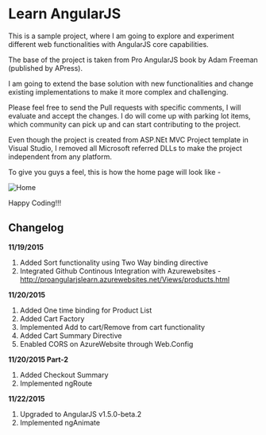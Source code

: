 # Learn AngularJS

This is a sample project, where I am going to explore and experiment different web functionalities with AngularJS core capabilities.

The base of the project is taken from Pro AngularJS book by Adam Freeman (published by APress).

I am going to extend the base solution with new functionalities and change existing implementations to make it more complex and challenging.

Please feel free to send the Pull requests with specific comments, I will evaluate and accept the changes. I do will come up with parking lot items, which community can pick up and can start contributing to the project.

Even though the project is created from ASP.NEt MVC Project template in Visual Studio, I removed all Microsoft referred DLLs to make the project independent from any platform.

To give you guys a feel, this is how the home page will look like - 

![Home](https://raw.github.com/DreamingDevs/LearnAngularJS/master/ShoppingCart/Images/GitReadMe.PNG "Home")

Happy Coding!!!

Changelog
---------------
**11/19/2015**

1. Added Sort functionality using Two Way binding directive
2. Integrated Github Continous Integration with Azurewebsites - http://proangularjslearn.azurewebsites.net/Views/products.html

**11/20/2015**

1. Added One time binding for Product List
2. Added Cart Factory
3. Implemented Add to cart/Remove from cart functionality
4. Added Cart Summary Directive
5. Enabled CORS on AzureWebsite through Web.Config <httpProtocal>

**11/20/2015 Part-2**

1. Added Checkout Summary
2. Implemented ngRoute

**11/22/2015**

1. Upgraded to AngularJS v1.5.0-beta.2
2. Implemented ngAnimate


